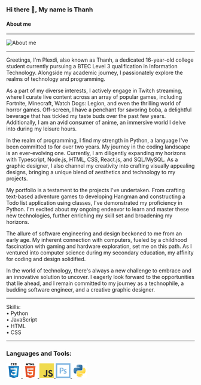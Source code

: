 ### Hi there 👋, My name is Thanh
#### About me
<hr>

![About me](https://i.pinimg.com/564x/84/de/7b/84de7b4967eb548bcdbfb6d5444461d3.jpg)

<hr>

Greetings, I'm Plexdi, also known as Thanh, a dedicated 16-year-old college student currently pursuing a BTEC Level 3 qualification in Information Technology. Alongside my academic journey, I passionately explore the realms of technology and programming.

As a part of my diverse interests, I actively engage in Twitch streaming, where I curate live content across an array of popular games, including Fortnite, Minecraft, Watch Dogs: Legion, and even the thrilling world of horror games. Off-screen, I have a penchant for savoring boba, a delightful beverage that has tickled my taste buds over the past few years. Additionally, I am an avid consumer of anime, an immersive world I delve into during my leisure hours.

In the realm of programming, I find my strength in Python, a language I've been committed to for over two years. My journey in the coding landscape is an ever-evolving one. Currently, I am diligently expanding my horizons with Typescript, Node.js, HTML, CSS, React.js, and SQL/MySQL. As a graphic designer, I also channel my creativity into crafting visually appealing designs, bringing a unique blend of aesthetics and technology to my projects.

My portfolio is a testament to the projects I've undertaken. From crafting text-based adventure games to developing Hangman and constructing a Todo list application using classes, I've demonstrated my proficiency in Python. I'm excited about my ongoing endeavor to learn and master these new technologies, further enriching my skill set and broadening my horizons.

The allure of software engineering and design beckoned to me from an early age. My inherent connection with computers, fueled by a childhood fascination with gaming and hardware exploration, set me on this path. As I ventured into computer science during my secondary education, my affinity for coding and design solidified.

In the world of technology, there's always a new challenge to embrace and an innovative solution to uncover. I eagerly look forward to the opportunities that lie ahead, and I remain committed to my journey as a technophile, a budding software engineer, and a creative graphic designer.

<hr>

Skills: <br>
• Python <br>
• JavaScript<br>
• HTML<br>
• CSS<br>

<hr>

<h3 align="left">Languages and Tools:</h3>
<p align="left"> <a href="https://www.w3schools.com/css/" target="_blank" rel="noreferrer"> <img src="https://raw.githubusercontent.com/devicons/devicon/master/icons/css3/css3-original-wordmark.svg" alt="css3" width="40" height="40"/> </a> <a href="https://www.w3.org/html/" target="_blank" rel="noreferrer"> <img src="https://raw.githubusercontent.com/devicons/devicon/master/icons/html5/html5-original-wordmark.svg" alt="html5" width="40" height="40"/> </a> <a href="https://developer.mozilla.org/en-US/docs/Web/JavaScript" target="_blank" rel="noreferrer"> <img src="https://raw.githubusercontent.com/devicons/devicon/master/icons/javascript/javascript-original.svg" alt="javascript" width="40" height="40"/> </a> <a href="https://www.photoshop.com/en" target="_blank" rel="noreferrer"> <img src="https://raw.githubusercontent.com/devicons/devicon/master/icons/photoshop/photoshop-line.svg" alt="photoshop" width="40" height="40"/> </a> <a href="https://www.python.org" target="_blank" rel="noreferrer"> <img src="https://raw.githubusercontent.com/devicons/devicon/master/icons/python/python-original.svg" alt="python" width="40" height="40"/> </a> </p>


